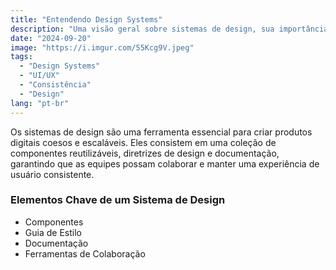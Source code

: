 ```yaml
---
title: "Entendendo Design Systems"
description: "Uma visão geral sobre sistemas de design, sua importância no design de UI/UX e como eles ajudam a manter a consistência nos produtos digitais."
date: "2024-09-20"
image: "https://i.imgur.com/55Kcg9V.jpeg"
tags:
  - "Design Systems"
  - "UI/UX"
  - "Consistência"
  - "Design"
lang: "pt-br"
---
```


Os sistemas de design são uma ferramenta essencial para criar produtos digitais coesos e escaláveis. Eles consistem em uma coleção de componentes reutilizáveis, diretrizes de design e documentação, garantindo que as equipes possam colaborar e manter uma experiência de usuário consistente.

### Elementos Chave de um Sistema de Design

- Componentes
- Guia de Estilo
- Documentação
- Ferramentas de Colaboração
